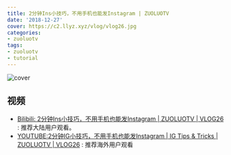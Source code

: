 ```yaml
---
title: 2分钟Ins小技巧，不用手机也能发Instagram | ZUOLUOTV
date: '2018-12-27'
cover: https://c2.llyz.xyz/vlog/vlog26.jpg
categories:
- zuoluotv
tags:
- zuoluotv
- tutorial
---
```


![cover](https://c2.llyz.xyz/vlog/vlog26.jpg)

## 视频

- [Bilibili: 2分钟Ins小技巧，不用手机也能发Instagram | ZUOLUOTV | VLOG26](https://www.bilibili.com/video/av39077059/) : 推荐大陆用户观看。
- [YOUTUBE:2分钟IG小技巧，不用手机也能发Instagram | IG Tips & Tricks | ZUOLUOTV | VLOG26](https://www.youtube.com/watch?v=DMHzAYfvdwc) : 推荐海外用户观看
